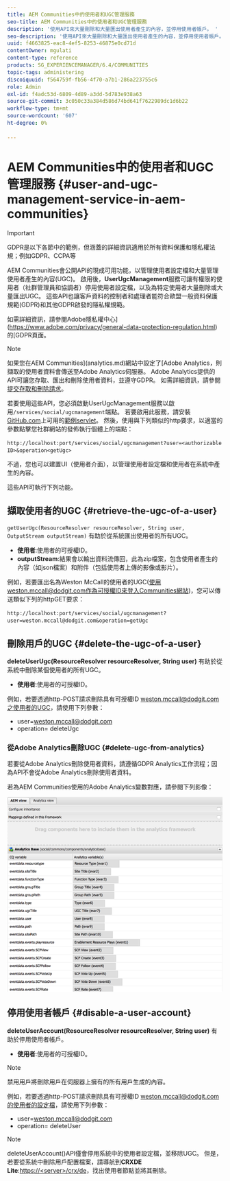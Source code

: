 ```yaml
---
title: AEM Communities中的使用者和UGC管理服務
seo-title: AEM Communities中的使用者和UGC管理服務
description: '使用API來大量刪除和大量匯出使用者產生的內容，並停用使用者帳戶。 '
seo-description: '使用API來大量刪除和大量匯出使用者產生的內容，並停用使用者帳戶。 '
uuid: f4663825-eac8-4ef5-8253-46875e0cd71d
contentOwner: mgulati
content-type: reference
products: SG_EXPERIENCEMANAGER/6.4/COMMUNITIES
topic-tags: administering
discoiquuid: f564759f-fb56-4f70-a7b1-286a223755c6
role: Admin
exl-id: f4adc53d-6809-4d89-a3dd-5d783e938a63
source-git-commit: 3c050c33a384d586d74bd641f7622989dc1d6b22
workflow-type: tm+mt
source-wordcount: '607'
ht-degree: 0%

---
```


# AEM Communities中的使用者和UGC管理服務 {#user-and-ugc-management-service-in-aem-communities}

>[!IMPORTANT]
>
>GDPR是以下各節中的範例，但涵蓋的詳細資訊適用於所有資料保護和隱私權法規；例如GDPR、CCPA等

AEM Communities會公開API的現成可用功能，以管理使用者設定檔和大量管理使用者產生的內容(UGC)。 啟用後，**UserUgcManagement**&#x200B;服務可讓有權限的使用者（社群管理員和協調者）停用使用者設定檔，以及為特定使用者大量刪除或大量匯出UGC。 這些API也讓客戶資料的控制者和處理者能符合歐盟一般資料保護規範(GDPR)和其他GDPR啟發的隱私權規範。

如需詳細資訊，請參閱Adobe隱私權中心](https://www.adobe.com/privacy/general-data-protection-regulation.html)的[GDPR頁面。

>[!NOTE]
>
>如果您在AEM Communities](analytics.md)網站中設定了[Adobe Analytics，則擷取的使用者資料會傳送至Adobe Analytics伺服器。 Adobe Analytics提供的API可讓您存取、匯出和刪除使用者資料，並遵守GDPR。 如需詳細資訊，請參閱[提交存取和刪除請求](https://docs.adobe.com/content/help/en/analytics/admin/data-governance/gdpr-submit-access-delete.html)。

若要使用這些API，您必須啟動UserUgcManagement服務以啟用`/services/social/ugcmanagement`端點。 若要啟用此服務，請安裝[GitHub.com](https://github.com/Adobe-Marketing-Cloud/aem-communities-ugc-migration/tree/main/bundles/communities-ugc-management-servlet)上可用的[範例servlet](https://github.com/Adobe-Marketing-Cloud/aem-communities-ugc-migration/tree/main/bundles/communities-ugc-management-servlet)。 然後，使用與下列類似的http要求，以適當的參數點擊您社群網站的發佈執行個體上的端點：

`http://localhost:port/services/social/ugcmanagement?user=<authorizable ID>&operation<getUgc>`

不過，您也可以建置UI（使用者介面），以管理使用者設定檔和使用者在系統中產生的內容。

這些API可執行下列功能。

## 擷取使用者的UGC {#retrieve-the-ugc-of-a-user}

`getUserUgc(ResourceResolver resourceResolver, String user, OutputStream outputStream)` 有助於從系統匯出使用者的所有UGC。

* **使用者**:使用者的可授權ID。
* **outputStream**:結果會以輸出資料流傳回，此為zip檔案，包含使用者產生的內容（如json檔案）和附件（包括使用者上傳的影像或影片）。

例如，若要匯出名為Weston McCall的使用者的UGC(使用weston.mccall@dodgit.com作為可授權ID來登入Communities網站)，您可以傳送類似下列的httpGET要求：

`http://localhost:port/services/social/ugcmanagement?user=weston.mccall@dodgit.com&operation=getUgc`

## 刪除用戶的UGC {#delete-the-ugc-of-a-user}

**deleteUserUgc(ResourceResolver resourceResolver, String user)** 有助於從系統中刪除某個使用者的所有UGC。

* **使用者**:使用者的可授權ID。

例如，若要透過http-POST請求刪除具有可授權ID weston.mccall@dodgit.com之使用者的UGC，請使用下列參數：

* user=weston.mccall@dodgit.com
* operation= deleteUgc

### 從Adobe Analytics刪除UGC {#delete-ugc-from-analytics}

若要從Adobe Analytics刪除使用者資料，請遵循GDPR Analytics工作流程；因為API不會從Adobe Analytics刪除使用者資料。

若為AEM Communities使用的Adobe Analytics變數對應，請參閱下列影像：

![AEM Communities變數對應至Adobe Analytics](assets/Analytics-Communities-Mapping.png)

## 停用使用者帳戶 {#disable-a-user-account}

**deleteUserAccount(ResourceResolver resourceResolver, String user)** 有助於停用使用者帳戶。

* **使用者**:使用者的可授權ID。

>[!NOTE]
>
>禁用用戶將刪除用戶在伺服器上擁有的所有用戶生成的內容。

例如，若要透過http-POST請求刪除具有可授權ID weston.mccall@dodgit.com的使用者的設定檔，請使用下列參數：

* user=weston.mccall@dodgit.com
* operation= deleteUser

>[!NOTE]
>
>deleteUserAccount()API僅會停用系統中的使用者設定檔，並移除UGC。 但是，若要從系統中刪除用戶配置檔案，請導航到&#x200B;**CRXDE Lite**:[https://&lt;server>/crx/de](http://localhost:4502/crx/de)，找出使用者節點並將其刪除。
